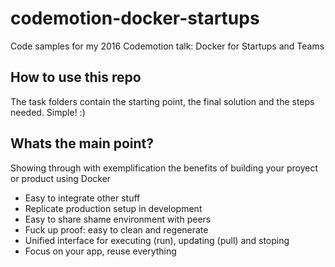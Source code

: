# codemotion-docker-startups
Code samples for my 2016 Codemotion talk: Docker for Startups and Teams

## How to use this repo
The task folders contain the starting point, the final solution and the steps needed. Simple! :)

## Whats the main point?
Showing through with exemplification the benefits of building your proyect or product using Docker

- Easy to integrate other stuff
- Replicate production setup in development
- Easy to share shame environment with peers
- Fuck up proof: easy to clean and regenerate
- Unified interface for executing (run), updating (pull) and stoping
- Focus on your app, reuse everything

